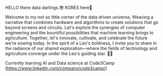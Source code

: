 HELLO there data darlings.😎 KORES here🤠

Welcome to my not so little corner of the data driven universe, Weaving a narrative that combines hardware and algorithms to create solutions that go beyond screens and circuits.
Let's explore the synergies of computer engineering and the bountiful possibilities that machine learning brings to agriculture. Together, let's innovate, cultivate, and celebrate the future we're sowing today.
In the spirit of a Leo's boldness, I invite you to share in the radiance of our shared exploration—where the fields of technology and agriculture converge under the Leo's guiding star. 🌟🌾


Currently learning AI and Data science at Code3Camp (https://www.linkedin.com/company/code3camp/)

<!--
**Nkoidila/Nkoidila** is a ✨ _special_ ✨ repository because its `README.md` (this file) appears on your GitHub profile.

Here are some ideas to get you started:

- 🔭 I’m currently working on ...
- 🌱 I’m currently learning ...
- 👯 I’m looking to collaborate on ...
- 🤔 I’m looking for help with ...
- 💬 Ask me about ...
- 📫 How to reach me: ...
- 😄 Pronouns: ...
- ⚡ Fun fact: ...
-->
